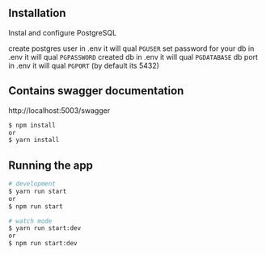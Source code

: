 ## Installation

Instal and configure PostgreSQL

create postgres user in .env it will qual `PGUSER`
set password for your db in .env it will qual `PGPASSWORD`
created db in .env it will qual `PGDATABASE`
db port in .env it will qual `PGPORT` (by default its 5432)


## Contains swagger documentation
http://localhost:5003/swagger

```bash
$ npm install
or
$ yarn install
```

## Running the app

```bash
# development
$ yarn run start
or
$ npm run start

# watch mode
$ yarn run start:dev
or
$ npm run start:dev


```


